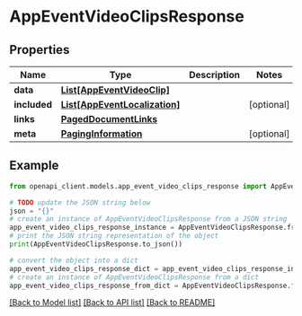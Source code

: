 # AppEventVideoClipsResponse


## Properties

Name | Type | Description | Notes
------------ | ------------- | ------------- | -------------
**data** | [**List[AppEventVideoClip]**](AppEventVideoClip.md) |  | 
**included** | [**List[AppEventLocalization]**](AppEventLocalization.md) |  | [optional] 
**links** | [**PagedDocumentLinks**](PagedDocumentLinks.md) |  | 
**meta** | [**PagingInformation**](PagingInformation.md) |  | [optional] 

## Example

```python
from openapi_client.models.app_event_video_clips_response import AppEventVideoClipsResponse

# TODO update the JSON string below
json = "{}"
# create an instance of AppEventVideoClipsResponse from a JSON string
app_event_video_clips_response_instance = AppEventVideoClipsResponse.from_json(json)
# print the JSON string representation of the object
print(AppEventVideoClipsResponse.to_json())

# convert the object into a dict
app_event_video_clips_response_dict = app_event_video_clips_response_instance.to_dict()
# create an instance of AppEventVideoClipsResponse from a dict
app_event_video_clips_response_from_dict = AppEventVideoClipsResponse.from_dict(app_event_video_clips_response_dict)
```
[[Back to Model list]](../README.md#documentation-for-models) [[Back to API list]](../README.md#documentation-for-api-endpoints) [[Back to README]](../README.md)


